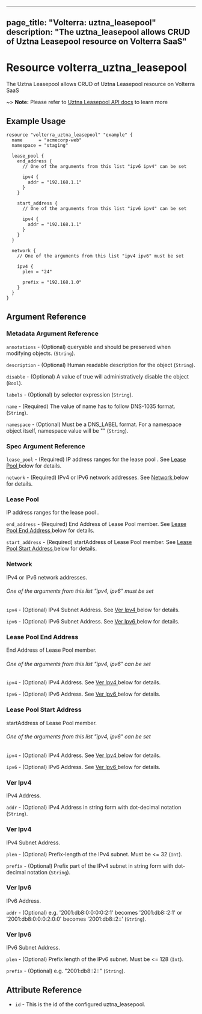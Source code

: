 











---
page_title: "Volterra: uztna_leasepool"
description: "The uztna_leasepool allows CRUD of Uztna Leasepool  resource on Volterra SaaS"
---
# Resource volterra_uztna_leasepool

The Uztna Leasepool  allows CRUD of Uztna Leasepool  resource on Volterra SaaS

~> **Note:** Please refer to [Uztna Leasepool  API docs](https://docs.cloud.f5.com/docs-v2/api/uztna-leasepool) to learn more

## Example Usage

```hcl
resource "volterra_uztna_leasepool" "example" {
  name      = "acmecorp-web"
  namespace = "staging"

  lease_pool {
    end_address {
      // One of the arguments from this list "ipv6 ipv4" can be set

      ipv4 {
        addr = "192.168.1.1"
      }
    }

    start_address {
      // One of the arguments from this list "ipv6 ipv4" can be set

      ipv4 {
        addr = "192.168.1.1"
      }
    }
  }

  network {
    // One of the arguments from this list "ipv4 ipv6" must be set

    ipv4 {
      plen = "24"

      prefix = "192.168.1.0"
    }
  }
}

```

## Argument Reference

### Metadata Argument Reference
`annotations` - (Optional) queryable and should be preserved when modifying objects. (`String`).


`description` - (Optional) Human readable description for the object (`String`).


`disable` - (Optional) A value of true will administratively disable the object (`Bool`).


`labels` - (Optional) by selector expression (`String`).


`name` - (Required) The value of name has to follow DNS-1035 format. (`String`).


`namespace` - (Optional) Must be a DNS_LABEL format. For a namespace object itself, namespace value will be "" (`String`).



### Spec Argument Reference

`lease_pool` - (Required) IP address ranges for the lease pool . See [Lease Pool ](#lease-pool) below for details.


		




		





		





		











`network` - (Required) IPv4 or IPv6 network addresses. See [Network ](#network) below for details.




		






		







### Lease Pool 

 IP address ranges for the lease pool .

`end_address` - (Required) End Address of Lease Pool member. See [Lease Pool End Address ](#lease-pool-end-address) below for details.

`start_address` - (Required) startAddress of Lease Pool member. See [Lease Pool Start Address ](#lease-pool-start-address) below for details.



### Network 

 IPv4 or IPv6 network addresses.



###### One of the arguments from this list "ipv4, ipv6" must be set

`ipv4` - (Optional) IPv4 Subnet Address. See [Ver Ipv4 ](#ver-ipv4) below for details.


`ipv6` - (Optional) IPv6 Subnet Address. See [Ver Ipv6 ](#ver-ipv6) below for details.




### Lease Pool End Address 

 End Address of Lease Pool member.




###### One of the arguments from this list "ipv4, ipv6" can be set

`ipv4` - (Optional) IPv4 Address. See [Ver Ipv4 ](#ver-ipv4) below for details.


`ipv6` - (Optional) IPv6 Address. See [Ver Ipv6 ](#ver-ipv6) below for details.




### Lease Pool Start Address 

 startAddress of Lease Pool member.




###### One of the arguments from this list "ipv4, ipv6" can be set

`ipv4` - (Optional) IPv4 Address. See [Ver Ipv4 ](#ver-ipv4) below for details.


`ipv6` - (Optional) IPv6 Address. See [Ver Ipv6 ](#ver-ipv6) below for details.




### Ver Ipv4 

 IPv4 Address.

`addr` - (Optional) IPv4 Address in string form with dot-decimal notation (`String`).



### Ver Ipv4 

 IPv4 Subnet Address.

`plen` - (Optional) Prefix-length of the IPv4 subnet. Must be <= 32 (`Int`).

`prefix` - (Optional) Prefix part of the IPv4 subnet in string form with dot-decimal notation (`String`).



### Ver Ipv6 

 IPv6 Address.

`addr` - (Optional) e.g. '2001:db8:0:0:0:0:2:1' becomes '2001:db8::2:1' or '2001:db8:0:0:0:2:0:0' becomes '2001:db8::2::' (`String`).



### Ver Ipv6 

 IPv6 Subnet Address.

`plen` - (Optional) Prefix length of the IPv6 subnet. Must be <= 128 (`Int`).

`prefix` - (Optional) e.g. "2001:db8::2::" (`String`).



## Attribute Reference

* `id` - This is the id of the configured uztna_leasepool.

